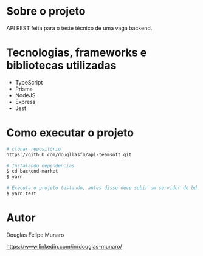 # Sobre o projeto

API REST feita para o teste técnico de uma vaga backend.

# Tecnologias, frameworks e bibliotecas utilizadas
- TypeScript
- Prisma
- NodeJS
- Express
- Jest
# Como executar o projeto

```bash
# clonar repositório
https://github.com/dougllasfm/api-teamsoft.git

# Instalando dependencias
$ cd backend-market
$ yarn

# Executa o projeto testando, antes disso deve subir um servidor de bd postgres
$ yarn test
```

# Autor

Douglas Felipe Munaro

https://www.linkedin.com/in/douglas-munaro/
